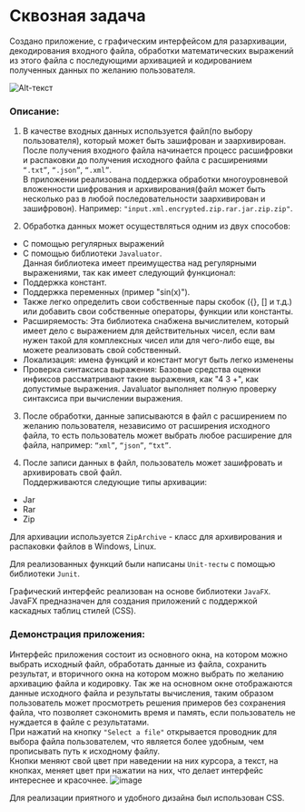 # Сквозная задача

Создано приложение, с графическим интерфейсом для разархивации, декодирования входного файла, обработки математических выражений из этого файла с последующими архивацией и кодированием полученных данных по желанию пользователя.

![Alt-текст](https://github.com/DianaBarinova/Skvoznay_zadacha_/blob/master/gif/gggif.gif "gif")

### Описание:
 1. В качестве входных данных используется файл(по выбору пользователя), который может быть зашифрован и заархивирован. После получения входного файла начинается процесс расшифровки и распаковки до получения исходного файла с расширениями `“.txt”`, `“.json”`, `“.xml”`.  
В приложении реализована поддержка обработки многоуровневой вложенности шифрования и архивирования(файл может быть несколько раз в любой последовательности заархивирован и зашифровон). Например: `"input.xml.encrypted.zip.rar.jar.zip.zip"`.    
  
  
 2. Обработка данных может осуществляться одним из двух способов:  
-	С помощью регулярных выражений   
-	С помощью библиотеки `Javaluator`.     
Данная библиотека имеет преимущества над регулярными выражениями, так как имеет следующий функционал:    
 -	Поддержка констант.    
 -	Поддержка переменных (пример "sin(x)").    
 -	Также легко определить свои собственные пары скобок ({}, [] и т.д.) или добавить свои собственные операторы, функции или константы.  
 -	Расширяемость: Эта библиотека снабжена вычислителем, который имеет дело с выражением для действительных чисел, если вам нужен такой для комплексных чисел или для       чего-либо еще, вы можете реализовать свой собственный.    
 -	Локализация: имена функций и констант могут быть легко изменены    
 -	Проверка синтаксиса выражения: Базовые средства оценки инфиксов рассматривают такие выражения, как "4 3 +", как допустимые выражения. Javaluator выполняет полную       проверку синтаксиса при вычислении выражения.   
  
    
 3. После обработки, данные записываются в файл с расширением по желанию пользователя, независимо от расширения исходного файла, то есть пользователь может выбрать любое расширение для файла, например: `“xml”`, `“json”`, `“txt”`.  
   
 4. После записи данных в файл, пользователь может зашифровать и архивировать свой файл.  
Поддерживаются следующие типы архивации:  
-	Jar  
-	Rar  
-	Zip  
    
Для архивации используется  `ZipArchive` - класс для архивирования и распаковки файлов в Windows, Linux.  

Для реализованных функций были написаны `Unit-тесты` с помощью библиотеки `Junit`.  

Графический интерфейс реализован на основе библиотеки `JavaFX`. JavaFX предназначен для создания приложений с поддержкой каскадных таблиц стилей (CSS).  

### Демонстрация приложения:
Интерфейс приложения состоит из основного окна, на котором можно выбрать исходный файл, обработать данные из файла, сохранить результат, и вторичного окна на котором можно выбрать по желанию архивацию файла и кодировку. Так же на основном окне отображаются данные исходного файла и результаты вычисления, таким образом пользователь может просмотреть решения примеров без сохранения файла, что позволяет сэкономить время и память, если пользователь не нуждается в файле с результатами.  
При нажатий на кнопку `"Select a file"` открывается проводник для выбора файла пользователем, что является более удобным, чем прописывать путь к исходному файлу.      
Кнопки меняют свой цвет при наведении на них курсора, а текст, на кнопках, меняет цвет при нажатии на них, что делает интерфейс интереснее и красочнее.
![image](https://github.com/DianaBarinova/Skvoznay_zadacha_/blob/master/gif/3buttons.jpg)


Для реализации приятного и удобного дизайна был использован CSS.  


  




